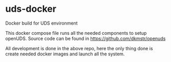 # uds-docker
Docker build for UDS environment

This docker compose file runs all the needed components to setup openUDS. Source code can be found in https://github.com/dkmstr/openuds

All development is done in the above repo, here the only thing done is create needed docker images and launch all the system.
